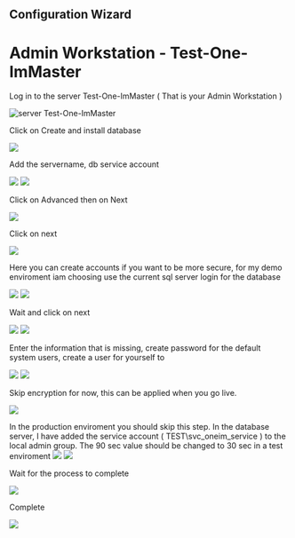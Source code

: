
<!-- INSTALLATION ONEIM  -->
## Configuration Wizard
# Admin Workstation - Test-One-ImMaster
Log in to the server Test-One-ImMaster ( That is your Admin Workstation ) 

![server Test-One-ImMaster](https://github.com/fardinbarashi/Howto/blob/main/One%20-%20Identity%20Manager/Images/VMSetup1.png)

Click on Create and install database

![](https://github.com/fardinbarashi/Howto/blob/main/One%20-%20Identity%20Manager/Images/configurationwizard/1.png)


Add the servername, db service account 

![](https://github.com/fardinbarashi/Howto/blob/main/One%20-%20Identity%20Manager/Images/configurationwizard/2.png)
![](https://github.com/fardinbarashi/Howto/blob/main/One%20-%20Identity%20Manager/Images/configurationwizard/3.png)

Click on Advanced then on Next

![](https://github.com/fardinbarashi/Howto/blob/main/One%20-%20Identity%20Manager/Images/configurationwizard/4.png)

Click on next

![](https://github.com/fardinbarashi/Howto/blob/main/One%20-%20Identity%20Manager/Images/configurationwizard/5.png)

Here you can create accounts if you want to be more secure, for my demo enviroment iam choosing use the current sql server login for the database

![](https://github.com/fardinbarashi/Howto/blob/main/One%20-%20Identity%20Manager/Images/configurationwizard/6.png)
![](https://github.com/fardinbarashi/Howto/blob/main/One%20-%20Identity%20Manager/Images/configurationwizard/7.png)

Wait and click on next

![](https://github.com/fardinbarashi/Howto/blob/main/One%20-%20Identity%20Manager/Images/configurationwizard/8.png)
![](https://github.com/fardinbarashi/Howto/blob/main/One%20-%20Identity%20Manager/Images/configurationwizard/9.png)

Enter the information that is missing, create password for the default system users, create a user for yourself to

![](https://github.com/fardinbarashi/Howto/blob/main/One%20-%20Identity%20Manager/Images/configurationwizard/10.png)
![](https://github.com/fardinbarashi/Howto/blob/main/One%20-%20Identity%20Manager/Images/configurationwizard/11.png)


Skip encryption for now, this can be applied when you go live.

![](https://github.com/fardinbarashi/Howto/blob/main/One%20-%20Identity%20Manager/Images/configurationwizard/12.png)


In the production enviroment you should skip this step.
In the database server, I have added the service account  ( TEST\svc_oneim_service ) to the local admin group.
The 90 sec value should be changed to 30 sec in a test enviroment
![](https://github.com/fardinbarashi/Howto/blob/main/One%20-%20Identity%20Manager/Images/configurationwizard/13.png)
![](https://github.com/fardinbarashi/Howto/blob/main/One%20-%20Identity%20Manager/Images/configurationwizard/14.png)

Wait for the process to complete

![](https://github.com/fardinbarashi/Howto/blob/main/One%20-%20Identity%20Manager/Images/configurationwizard/15.png)

Complete

![](https://github.com/fardinbarashi/Howto/blob/main/One%20-%20Identity%20Manager/Images/configurationwizard/16.png)

